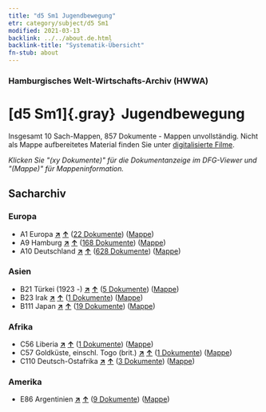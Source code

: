 ```yaml
---
title: "d5 Sm1 Jugendbewegung"
etr: category/subject/d5 Sm1
modified: 2021-03-13
backlink: ../../about.de.html
backlink-title: "Systematik-Übersicht"
fn-stub: about
---
```


### Hamburgisches Welt-Wirtschafts-Archiv (HWWA)
# [d5 Sm1]{.gray}&#8201; Jugendbewegung&#160; 




Insgesamt 10 Sach-Mappen, 857 Dokumente - Mappen unvollständig.
Nicht als Mappe aufbereitetes Material finden Sie unter [digitalisierte Filme](/film/h1_sh).

_Klicken Sie "(xy Dokumente)" für die Dokumentanzeige im DFG-Viewer und "(Mappe)" für Mappeninformation._

## Sacharchiv




### Europa

- A1 Europa [**&nearr;**](../../../geo/i/140892/about.de.html "Europa (alle Mappen)") [**&uarr;**](../../../geo/about.de.html#A1 "Ländersystematik") (<a href="https://pm20.zbw.eu/dfgview/sh/140892,144234" title="über: Europa : Jugendbewegung" target="_blank">22 Dokumente</a>) ([Mappe](http://purl.org/pressemappe20/folder/sh/140892,144234))
- A9 Hamburg [**&nearr;**](../../../geo/i/140905/about.de.html "Hamburg (alle Mappen)") [**&uarr;**](../../../geo/about.de.html#A9 "Ländersystematik") (<a href="https://pm20.zbw.eu/dfgview/sh/140905,144234" title="über: Hamburg : Jugendbewegung" target="_blank">168 Dokumente</a>) ([Mappe](http://purl.org/pressemappe20/folder/sh/140905,144234))
- A10 Deutschland [**&nearr;**](../../../geo/i/126128/about.de.html "Deutschland (alle Mappen)") [**&uarr;**](../../../geo/about.de.html#A10 "Ländersystematik") (<a href="https://pm20.zbw.eu/dfgview/sh/126128,144234" title="über: Deutschland : Jugendbewegung" target="_blank">628 Dokumente</a>) ([Mappe](http://purl.org/pressemappe20/folder/sh/126128,144234))

### Asien

- B21 Türkei (1923 -) [**&nearr;**](../../../geo/i/141111/about.de.html "Türkei (1923 -) (alle Mappen)") [**&uarr;**](../../../geo/about.de.html#B21 "Ländersystematik") (<a href="https://pm20.zbw.eu/dfgview/sh/141111,144234" title="über: Türkei (1923 -) : Jugendbewegung" target="_blank">5 Dokumente</a>) ([Mappe](http://purl.org/pressemappe20/folder/sh/141111,144234))
- B23 Irak [**&nearr;**](../../../geo/i/141113/about.de.html "Irak (alle Mappen)") [**&uarr;**](../../../geo/about.de.html#B23 "Ländersystematik") (<a href="https://pm20.zbw.eu/dfgview/sh/141113,144234" title="über: Irak : Jugendbewegung" target="_blank">1 Dokumente</a>) ([Mappe](http://purl.org/pressemappe20/folder/sh/141113,144234))
- B111 Japan [**&nearr;**](../../../geo/i/141272/about.de.html "Japan (alle Mappen)") [**&uarr;**](../../../geo/about.de.html#B111 "Ländersystematik") (<a href="https://pm20.zbw.eu/dfgview/sh/141272,144234" title="über: Japan : Jugendbewegung" target="_blank">19 Dokumente</a>) ([Mappe](http://purl.org/pressemappe20/folder/sh/141272,144234))

### Afrika

- C56 Liberia [**&nearr;**](../../../geo/i/141405/about.de.html "Liberia (alle Mappen)") [**&uarr;**](../../../geo/about.de.html#C56 "Ländersystematik") (<a href="https://pm20.zbw.eu/dfgview/sh/141405,144234" title="über: Liberia : Jugendbewegung" target="_blank">1 Dokumente</a>) ([Mappe](http://purl.org/pressemappe20/folder/sh/141405,144234))
- C57 Goldküste, einschl. Togo (brit.) [**&nearr;**](../../../geo/i/141406/about.de.html "Goldküste, einschl. Togo (brit.) (alle Mappen)") [**&uarr;**](../../../geo/about.de.html#C57 "Ländersystematik") (<a href="https://pm20.zbw.eu/dfgview/sh/141406,144234" title="über: Goldküste, einschl. Togo (brit.) : Jugendbewegung" target="_blank">1 Dokumente</a>) ([Mappe](http://purl.org/pressemappe20/folder/sh/141406,144234))
- C110 Deutsch-Ostafrika [**&nearr;**](../../../geo/i/141471/about.de.html "Deutsch-Ostafrika (alle Mappen)") [**&uarr;**](../../../geo/about.de.html#C110 "Ländersystematik") (<a href="https://pm20.zbw.eu/dfgview/sh/141471,144234" title="über: Deutsch-Ostafrika : Jugendbewegung" target="_blank">3 Dokumente</a>) ([Mappe](http://purl.org/pressemappe20/folder/sh/141471,144234))

### Amerika

- E86 Argentinien [**&nearr;**](../../../geo/i/141692/about.de.html "Argentinien (alle Mappen)") [**&uarr;**](../../../geo/about.de.html#E86 "Ländersystematik") (<a href="https://pm20.zbw.eu/dfgview/sh/141692,144234" title="über: Argentinien : Jugendbewegung" target="_blank">9 Dokumente</a>) ([Mappe](http://purl.org/pressemappe20/folder/sh/141692,144234))


